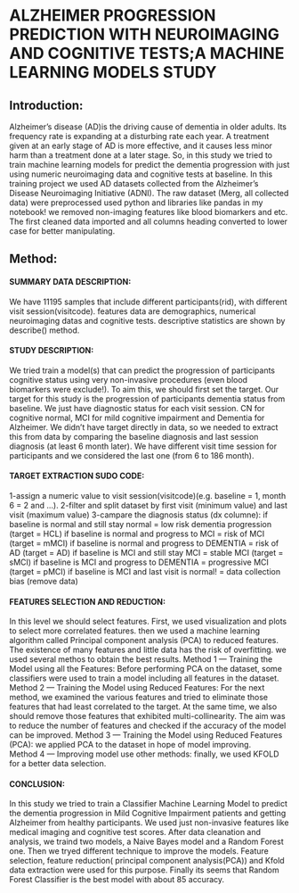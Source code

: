 

# ALZHEIMER PROGRESSION PREDICTION WITH NEUROIMAGING AND COGNITIVE TESTS;A MACHINE LEARNING MODELS STUDY
## Introduction: ## 
Alzheimer’s disease (AD)is the driving cause of dementia in older adults. Its frequency rate is expanding at a disturbing rate each year. A treatment given at an early stage of AD is more effective, and it causes less minor harm than a treatment done at a later stage. So, in this study we tried to train machine learning models for predict the dementia progression with just using numeric neuroimaging data and cognitive tests at baseline. In this training project we used AD datasets collected from the Alzheimer’s Disease Neuroimaging Initiative (ADNI). The raw dataset (Merg, all collected data) were preprocessed used python and libraries like pandas in my notebook! we removed non-imaging features like blood biomarkers and etc. The first cleaned data imported and all columns heading converted to lower case for better manipulating. 
## Method: 
#### SUMMARY DATA DESCRIPTION: 
We have 11195 samples that include different participants(rid), with different visit session(visitcode). features data are demographics, numerical neuroimaging datas and cognitive tests. descriptive statistics are shown by describe() method.

#### STUDY DESCRIPTION:
We tried train a model(s) that can predict the progression of participants cognitive status using very non-invasive procedures (even blood biomarkers were exclude!). To aim this, we should first set the target. Our target for this study is the progression of participants dementia status from baseline. We just have diagnostic status for each visit session. CN for cognitive normal, MCI for mild cognitive impairment and Dementia for Alzheimer. We didn’t have target directly in data, so we needed to extract this from data by comparing the baseline diagnosis and last session diagnosis (at least 6 month later). We have different visit time session for participants and we considered the last one (from 6 to 186 month).
#### TARGET EXTRACTION SUDO CODE:
1-assign a numeric value to visit session(visitcode)(e.g. baseline = 1, month 6 = 2 and ...).
2-filter and split dataset by first visit (minimum value) and last visit (maximum value)
3-campare the diagnosis status (dx columne):
    if baseline is normal and still stay normal = low risk dementia progression (target = HCL)
    if baseline is normal and progress to MCI = risk of MCI (target = mMCI)
    if baseline is normal and progress to DEMENTIA = risk of AD (target = AD)
    if baseline is MCI and still stay MCI = stable MCI (target = sMCI)
    if baseline is MCI and progress to DEMENTIA = progressive MCI (target = pMCI)
    if baseline is MCI and last visit is normal! = data collection bias (remove data)
#### FEATURES SELECTION AND REDUCTION:
In this level we should select features. First, we used visualization and plots to select more correlated features. then we used a machine learning algorithm called Principal component analysis (PCA) to reduced features. The existence of many features and little data has the risk of overfitting. we used several methos to obtain the best results. 
Method 1 — Training the Model using all the Features: Before performing PCA on the dataset, some classifiers were used to train a model including all features in the dataset.
Method 2 — Training the Model using Reduced Features: For the next method, we examined the various features and tried to eliminate those features that had least correlated to the target. At the same time, we also should remove those features that exhibited multi-collinearity. The aim was to reduce the number of features and checked if the accuracy of the model can be improved.
Method 3 — Training the Model using Reduced Features (PCA): we applied PCA to the dataset in hope of model improving.  
Method 4 — Improving model use other methods: finally, we used KFOLD for a better data selection.
#### CONCLUSION: 
In this study we tried to train a Classifier Machine Learning Model to predict the dementia progression in Mild Cognitive Impairment patients and getting Alzheimer from healthy participants. We used just non-invasive features like medical imaging and cognitive test scores. After data cleanation and analysis, we traind two models, a Naive Bayes model and a Random Forest one. Then we tryed different technique to improve the models. Feature selection, feature reduction( principal component analysis(PCA)) and Kfold data extraction were used for this purpose. Finally its seems that Random Forest Classifier is the best model with about 85 accuracy.
